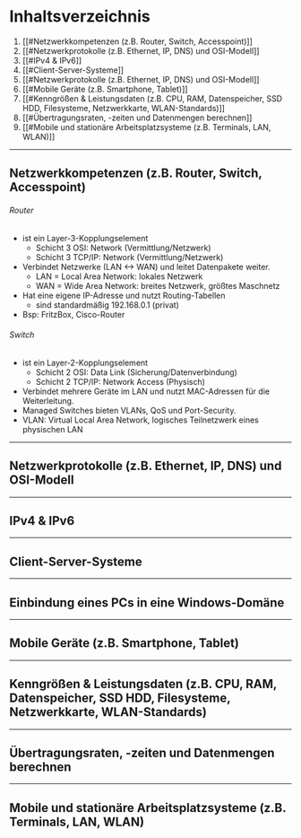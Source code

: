 
# Inhaltsverzeichnis

1. [[#Netzwerkkompetenzen (z.B. Router, Switch, Accesspoint)]]
2. [[#Netzwerkprotokolle (z.B. Ethernet, IP, DNS) und OSI-Modell]]
3. [[#IPv4 & IPv6]]
4. [[#Client-Server-Systeme]]
5. [[#Netzwerkprotokolle (z.B. Ethernet, IP, DNS) und OSI-Modell]]
6. [[#Mobile Geräte (z.B. Smartphone, Tablet)]]
7. [[#Kenngrößen & Leistungsdaten (z.B. CPU, RAM, Datenspeicher, SSD HDD, Filesysteme, Netzwerkkarte, WLAN-Standards)]]
8. [[#Übertragungsraten, -zeiten und Datenmengen berechnen]]
9. [[#Mobile und stationäre Arbeitsplatzsysteme (z.B. Terminals, LAN, WLAN)]]
---

## Netzwerkkompetenzen (z.B. Router, Switch, Accesspoint)

###### Router
- ist ein Layer-3-Kopplungselement
	- Schicht 3 OSI: Network (Vermittlung/Netzwerk)
	- Schicht 3 TCP/IP: Network (Vermittlung/Netzwerk)
- Verbindet Netzwerke (LAN <-> WAN) und leitet Datenpakete weiter.
	- LAN = Local Area Network: lokales Netzwerk
	- WAN = Wide Area Network: breites Netzwerk, größtes Maschnetz
- Hat eine eigene IP-Adresse und nutzt Routing-Tabellen
	- sind standardmäßig 192.168.0.1 (privat)
- Bsp: FritzBox, Cisco-Router
###### Switch
- ist ein Layer-2-Kopplungselement
	- Schicht 2 OSI: Data Link (Sicherung/Datenverbindung)
	- Schicht 2 TCP/IP: Network Access (Physisch)
- Verbindet mehrere Geräte im LAN und nutzt MAC-Adressen für die Weiterleitung.
- Managed Switches bieten VLANs, QoS und Port-Security.
- VLAN: Virtual Local Area Network, logisches Teilnetzwerk eines physischen LAN


----

## Netzwerkprotokolle (z.B. Ethernet, IP, DNS) und OSI-Modell



---
## IPv4 & IPv6


---
## Client-Server-Systeme


---
## Einbindung eines PCs in eine Windows-Domäne

---
## Mobile Geräte (z.B. Smartphone, Tablet)




---
## Kenngrößen & Leistungsdaten (z.B. CPU, RAM, Datenspeicher, SSD HDD, Filesysteme, Netzwerkkarte, WLAN-Standards)




---
## Übertragungsraten, -zeiten und Datenmengen berechnen



---
## Mobile und stationäre Arbeitsplatzsysteme (z.B. Terminals, LAN, WLAN)



